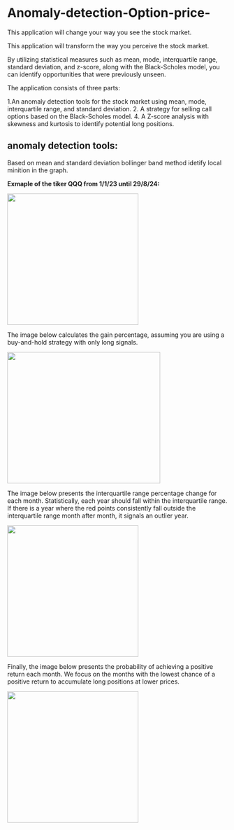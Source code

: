 # Anomaly-detection-Option-price-
This application will change your way you see the stock market.

This application will transform the way you perceive the stock market. 

By utilizing statistical measures such as mean, mode, interquartile range, standard deviation, and z-score, along with the Black-Scholes model, you can identify opportunities that were previously unseen.

The application consists of three parts:

1.An anomaly detection tools for the stock market using mean, mode, interquartile range, and standard deviation.
2. A strategy for selling call options based on the Black-Scholes model.
4. A Z-score analysis with skewness and kurtosis to identify potential long positions.


## anomaly detection tools:

Based on mean and standard deviation bollinger band method idetify local minition in the graph.

**Exmaple of the tiker QQQ from 1/1/23 until 29/8/24:**

<img src="https://github.com/user-attachments/assets/d9431f91-440d-465c-a2da-81880484d249" width="300" height="300">

The image below calculates the gain percentage, assuming you are using a buy-and-hold strategy with only long signals.

<img src="https://github.com/user-attachments/assets/e25eb8f3-956a-4d33-a871-9c812c0b59df" width="350" height="300">

The image below presents the interquartile range percentage change for each month.
Statistically, each year should fall within the interquartile range. 
If there is a year where the red points consistently fall outside the interquartile range month after month, it signals an outlier year.

<img src="https://github.com/user-attachments/assets/91190967-792f-4bc0-bb52-ff5421957eda" width="300" height="300">

Finally, the image below presents the probability of achieving a positive return each month.
We focus on the months with the lowest chance of a positive return to accumulate long positions at lower prices.

<img src="https://github.com/user-attachments/assets/34e1cc91-d461-47b4-8329-b41481ba6e75" width="300" height="300">







